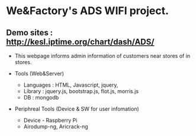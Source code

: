 # We&Factory's ADS WIFI project.
## Demo sites : http://kesl.iptime.org/chart/dash/ADS/
- This webpage informs admin information of customers near stores of in stores.

- Tools (Web&Server)
	- Languages : HTML, Javascript, jquery, 
	- Library : jquery.js, bootstrap.js, flot.js, morris.js
	- DB : mongodb
- Periphreal Tools (Device & SW for user infomation)
	- Device - Raspberry Pi
	- Airodump-ng, Aricrack-ng
